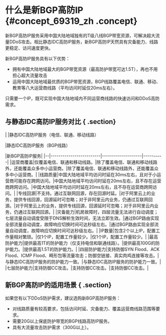 # 什么是新BGP高防IP {#concept_69319_zh .concept}

新BGP高防IP服务采用中国大陆地域独有的T级八线BGP带宽资源，可解决超大流量DDoS攻击。相比静态IDC高防IP服务，新BGP高防IP天然具有灾备能力、线路更稳定、访问速度更快。

新BGP高防IP服务具有以下优势：

-   拥有中国大陆地域最大的BGP带宽资源（最高防护带宽可达1.5T），再也不用担心超大流量攻击
-   运用中国大陆地域最优质的BGP带宽资源，BGP线路覆盖电信、联通、移动、教育等八大运营商线路（平均访问时延仅20ms左右）。

只需要一个IP，既可实现中国大陆地域内不同运营商线路的快速访问和DDoS高防需求。

## 与静态IDC高防IP服务对比 { .section}

| |静态IDC高防IP服务（电信、联通、移动线路）

|静态IDC高防IP服务（BGP线路）

|新BGP高防IP服务|
|--|-------------------------|--------------------|----------|
|运营商覆盖|仅覆盖电信、联通和移动线路。|除了覆盖电信、联通和移动线路外，还能覆盖众多中小运营商。|除了覆盖电信、联通和移动线路外，还能覆盖众多中小运营商。|
|线路质量|中国大陆地域平均访问时延在30ms左右，且对于小运营商可能存在跨网访问。|中国大陆地域平均访问时延在20ms左右，且不存在运营商跨网访问。|中国大陆地域平均访问时延在20ms左右，且不存在运营商跨网访问。|
|专线回源|不支持。通过互联网回源，存在回源时延。|对于阿里云上的业务，提供专线回源，回源延时可忽略；对于非阿里云内业务，仍通过互联网回源。|对于阿里云上的业务，提供专线回源，回源延时可忽略；对于非阿里云内业务，仍通过互联网回源。|
|灾备能力|机房故障时，四层流量无法进行自动调度；七层流量自动调度受限于DNS解析生效时间，无法立即生效。|通过BGP路由实现全部流量自动调度，故障响应切换时间可达秒级左右。|通过BGP路由实现全部流量自动调度，故障响应切换时间可达秒级左右。|
|IP数量|包含2个以上IP，配置工作量相对繁琐。|仅1个IP，配置工作量较少。|仅1个IP，配置工作量较少。|
|最高防护能力|提供最高1T的防护能力（仅支持电信和联通线路）。|提供最高100G的防护能力。|提供最高1.5T的防护能力。|
|四层防护能力|支持防御SYN Flood、ACK Flood、ICMP Flood、畸形包等流量攻击；防御空链接、真实肉鸡连接等攻击。|与静态IDC高防IP服务的防护能力一致。|与静态IDC高防IP服务的防护能力一致。|
|七层防护能力|支持防御CC攻击。|支持防御CC攻击。|支持防御CC攻击。|

## 新BGP高防IP的适用场景 { .section}

如果您有以下DDoS防护需求，建议选购新BGP高防IP服务：

-   对线路质量有较高要求，包括访问时延、灾备能力、覆盖运营商线路范围等要求。
-   需要20G以上保底防护带宽的BGP线路高防IP服务。
-   具有大流量攻击防护需求（300G以上）。


